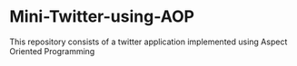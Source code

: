 # Mini-Twitter-using-AOP
This repository consists of a twitter application implemented using Aspect Oriented Programming
